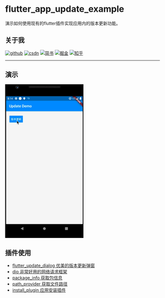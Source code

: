 # flutter_app_update_example

演示如何使用现有的flutter插件实现应用内的版本更新功能。

## 关于我

[![github](https://img.shields.io/badge/GitHub-xuexiangjys-blue.svg)](https://github.com/xuexiangjys)   [![csdn](https://img.shields.io/badge/CSDN-xuexiangjys-green.svg)](http://blog.csdn.net/xuexiangjys)   [![简书](https://img.shields.io/badge/简书-xuexiangjys-red.svg)](https://www.jianshu.com/u/6bf605575337)   [![掘金](https://img.shields.io/badge/掘金-xuexiangjys-brightgreen.svg)](https://juejin.im/user/598feef55188257d592e56ed)   [![知乎](https://img.shields.io/badge/知乎-xuexiangjys-violet.svg)](https://www.zhihu.com/people/xuexiangjys)

---

## 演示

![演示](./art/demo.gif)

## 插件使用

* [flutter_update_dialog 优美的版本更新弹窗](https://pub.dev/packages/flutter_update_dialog)
* [dio 非常好用的网络请求框架](https://pub.dev/packages/dio)
* [package_info 获取包信息](https://pub.dev/packages/package_info)
* [path_provider 获取文件路径](https://pub.dev/packages/path_provider)
* [install_plugin 应用安装插件](https://pub.dev/packages/install_plugin)



